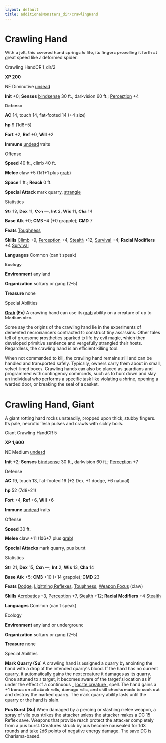 ```yaml
---
layout: default
title: additionalMonsters_dir/crawlingHand
---
```

# Crawling Hand

With a jolt, this severed hand springs to life, its fingers propelling it forth at great speed like a deformed spider.

Crawling HandCR 1_dir/2

**XP 200**

NE Diminutive [undead](monsters_dir/creatureTypes#_undead)

**Init** +0; **Senses** [blindsense](monsters_dir/universalMonsterRules#_blindsense) 30 ft., darkvision 60 ft.; [Perception](additionalMonsters_dir/../skills_dir/perception#_perception) +4

Defense

**AC** 14, touch 14, flat-footed 14 (+4 size)

**hp** 9 (1d8+5)

**Fort** +2, **Ref** +0, **Will** +2

**Immune** [undead](monsters_dir/creatureTypes#_undead) traits

Offense

**Speed** 40 ft., climb 40 ft.

**Melee** claw +5 (1d1+1 plus [grab](monsters_dir/universalMonsterRules#_grab))

**Space** 1 ft.; **Reach** 0 ft.

**Special Attack** mark quarry, [strangle](monsters_dir/universalMonsterRules#_strangle)

Statistics

**Str** 13, **Dex** 11, **Con** —, **Int** 2, **Wis** 11, **Cha** 14

**Base Atk** +0; **CMB** –4 (+0 grapple); **CMD** 7

**Feats** [Toughness](additionalMonsters_dir/../feats#_toughness)

**Skills** [Climb](additionalMonsters_dir/../skills_dir/climb#_climb) +9, [Perception](additionalMonsters_dir/../skills_dir/perception#_perception) +4, [Stealth](additionalMonsters_dir/../skills_dir/stealth#_stealth) +12, [Survival](additionalMonsters_dir/../skills_dir/survival#_survival) +4; **Racial Modifiers** +4 [Survival](additionalMonsters_dir/../skills_dir/survival#_survival)

**Languages** Common (can't speak)

Ecology

**Environment** any land

**Organization** solitary or gang (2–5)

**Treasure** none

Special Abilities

**[Grab](monsters_dir/universalMonsterRules#_grab) (Ex)** A crawling hand can use its [grab](monsters_dir/universalMonsterRules#_grab) ability on a creature of up to Medium size.

Some say the origins of the crawling hand lie in the experiments of demented necromancers contracted to construct tiny assassins. Other tales tell of gruesome prosthetics sparked to life by evil magic, which then developed primitive sentience and vengefully strangled their hosts. Regardless, the crawling hand is an efficient killing tool.

When not commanded to kill, the crawling hand remains still and can be handled and transported safely. Typically, owners carry them about in small, velvet-lined boxes. Crawling hands can also be placed as guardians and programmed with contingency commands, such as to hunt down and slay an individual who performs a specific task like violating a shrine, opening a warded door, or breaking the seal of a casket.

# Crawling Hand, Giant

A giant rotting hand rocks unsteadily, propped upon thick, stubby fingers. Its pale, necrotic flesh pulses and crawls with sickly boils.

Giant Crawling HandCR 5

**XP 1,600**

NE Medium [undead](monsters_dir/creatureTypes#_undead)

**Init** +2; **Senses** [blindsense](monsters_dir/universalMonsterRules#_blindsense) 30 ft., darkvision 60 ft.; [Perception](additionalMonsters_dir/../skills_dir/perception#_perception) +7

Defense

**AC** 19, touch 13, flat-footed 16 (+2 Dex, +1 dodge, +6 natural)

**hp** 52 (7d8+21)

**Fort** +4, **Ref** +6, **Will** +6

**Immune** [undead](monsters_dir/creatureTypes#_undead) traits

Offense

**Speed** 30 ft.

**Melee** claw +11 (1d6+7 plus [grab](monsters_dir/universalMonsterRules#_grab))

**Special Attacks** mark quarry, pus burst

Statistics

**Str** 21, **Dex** 15, **Con** —, **Int** 2, **Wis** 13, **Cha** 14

**Base Atk** +5; **CMB** +10 (+14 grapple); **CMD** 23

**Feats** [Dodge](additionalMonsters_dir/../feats#_dodge), [Lightning Reflexes](additionalMonsters_dir/../feats#_lightning-reflexes), [Toughness](additionalMonsters_dir/../feats#_toughness), [Weapon Focus](additionalMonsters_dir/../feats#_weapon-focus) (claw)

**Skills** [Acrobatics](additionalMonsters_dir/../skills_dir/acrobatics#_acrobatics) +3, [Perception](additionalMonsters_dir/../skills_dir/perception#_perception) +7, [Stealth](additionalMonsters_dir/../skills_dir/stealth#_stealth) +12; **Racial Modifiers** +4 [Stealth](additionalMonsters_dir/../skills_dir/stealth#_stealth)

**Languages** Common (can't speak)

Ecology

**Environment** any land or underground

**Organization** solitary or gang (2–5)

**Treasure** none

Special Abilities

**Mark Quarry (Su)** A crawling hand is assigned a quarry by anointing the hand with a drop of the intended quarry's blood. If the hand has no current quarry, it automatically gains the next creature it damages as its quarry. Once attuned to a target, it becomes aware of the target's location as if under the effect of a continuous _ [locate creature](additionalMonsters_dir/../spells_dir/locateCreature#_locate-creature)_ spell. The hand gains a +1 bonus on all attack rolls, damage rolls, and skill checks made to seek out and destroy the marked quarry. The mark quarry ability lasts until the quarry or the hand is slain.

**Pus Burst (Su)** When damaged by a piercing or slashing melee weapon, a spray of vile pus strikes the attacker unless the attacker makes a DC 15 Reflex save. Weapons that provide reach protect the attacker completely from a pus burst. Creatures struck by pus become nauseated for 1d3 rounds and take 2d6 points of negative energy damage. The save DC is Charisma-based.

